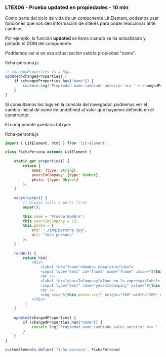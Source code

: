 ### LTEX06 - Prueba updated en propiedades - 10 min

Como parte del ciclo de vida de un componente Lit Element, podemos 
	usar funciones que nos den información de interés 
	para poder reaccionar ante cambios.


Por ejemplo, la función **updated** se 
	llama cuando se ha actualizado y pintado el DOM del componente.

Podríamos ver si en esa actualización está la propiedad "name".

ficha-persona.js

```javascript
// changedProperties is a Map.
updated(changedProperties) {	   
	if (changedProperties.has("name")) {
		console.log("Propiedad name cambiada anterior era " + changedProperties.get("name") + " nuevo es " + this.name);
	}	
}
```

Si consultamos los logs en la consola del navegador, podremos ver el 
cambio inicial de name de undefined al valor que hayamos 
definido en el constructor.

El componente quedaría tal que:

ficha-persona.js

```javascript
import { LitElement, html } from 'lit-element';

class FichaPersona extends LitElement {
	
	static get properties() {		
		return {			
			name: {type: String},			
			yearsInCompany: {type: Number},			
			photo: {type: Object}			
		};
	}			  	
	
	constructor() {
		// Always calls super() first.
		super();
		
		this.name = "Prueba Nombre";		
		this.yearsInCompany = 12;
		this.photo = {
			src: "./img/persona.jpg",
			alt: "foto persona"			
		};			
	}
			
	render() {
		return html`
			<div>
				<label for="fname">Nombre Completo</label>
				<input type="text" id="fname" name="fname" value="${this.name}"></input>
				<br />						
				<label for="yearsInCompany">Años en la empresa</label>
				<input type="text" name="yearsInCompany" value="${this.yearsInCompany}"></input>
				<br />			
				<img src="${this.photo.src}" height="200" width="200" alt="${this.photo.alt}">
			</div>
		`;
	}
		
	updated(changedProperties) {	   
		if (changedProperties.has("name")) {
			console.log("Propiedad name cambiada valor anterior era " + changedProperties.get("name") + " nuevo es " + this.name);
		}	
	}
}

customElements.define('ficha-persona', FichaPersona)
```
